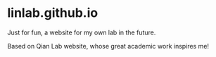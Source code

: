 # linlab.github.io

Just for fun, a website for my own lab in the future.

Based on Qian Lab website, whose great academic work inspires me!

